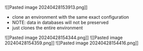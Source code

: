 ![[Pasted image 20240428153913.png]]
 - clone an environment with the same exact configuration
- NOTE: data in databases will not be preserved
- just clones the entire environment

![[Pasted image 20240428154344.png]]
![[Pasted image 20240428154359.png]]
![[Pasted image 20240428154416.png]]